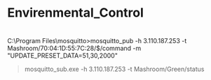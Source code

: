 # Envirenmental_Control
#
C:\Program Files\mosquitto>mosquitto_pub -h 3.110.187.253 -t Mashroom/70:04:1D:55:7C:28/$/command -m "UPDATE_PRESET_DATA=51,30,2000"
>mosquitto_sub.exe -h 3.110.187.253 -t Mashroom/Green/status
